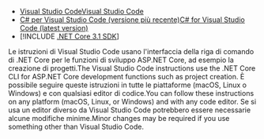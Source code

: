 * [<span data-ttu-id="73c74-101">Visual Studio Code</span><span class="sxs-lookup"><span data-stu-id="73c74-101">Visual Studio Code</span></span>](https://code.visualstudio.com/download)
* [<span data-ttu-id="73c74-102">C# per Visual Studio Code (versione più recente)</span><span class="sxs-lookup"><span data-stu-id="73c74-102">C# for Visual Studio Code (latest version)</span></span>](https://marketplace.visualstudio.com/items?itemName=ms-dotnettools.csharp)
* [!INCLUDE [.NET Core 3.1 SDK](~/includes/3.1-SDK.md)]

<span data-ttu-id="73c74-103">Le istruzioni di Visual Studio Code usano l'interfaccia della riga di comando di .NET Core per le funzioni di sviluppo ASP.NET Core, ad esempio la creazione di progetti.</span><span class="sxs-lookup"><span data-stu-id="73c74-103">The Visual Studio Code instructions use the .NET Core CLI for ASP.NET Core development functions such as project creation.</span></span> <span data-ttu-id="73c74-104">È possibile seguire queste istruzioni in tutte le piattaforme (macOS, Linux o Windows) e con qualsiasi editor di codice.</span><span class="sxs-lookup"><span data-stu-id="73c74-104">You can follow these instructions on any platform (macOS, Linux, or Windows) and with any code editor.</span></span> <span data-ttu-id="73c74-105">Se si usa un editor diverso da Visual Studio Code potrebbero essere necessarie alcune modifiche minime.</span><span class="sxs-lookup"><span data-stu-id="73c74-105">Minor changes may be required if you use something other than Visual Studio Code.</span></span>
